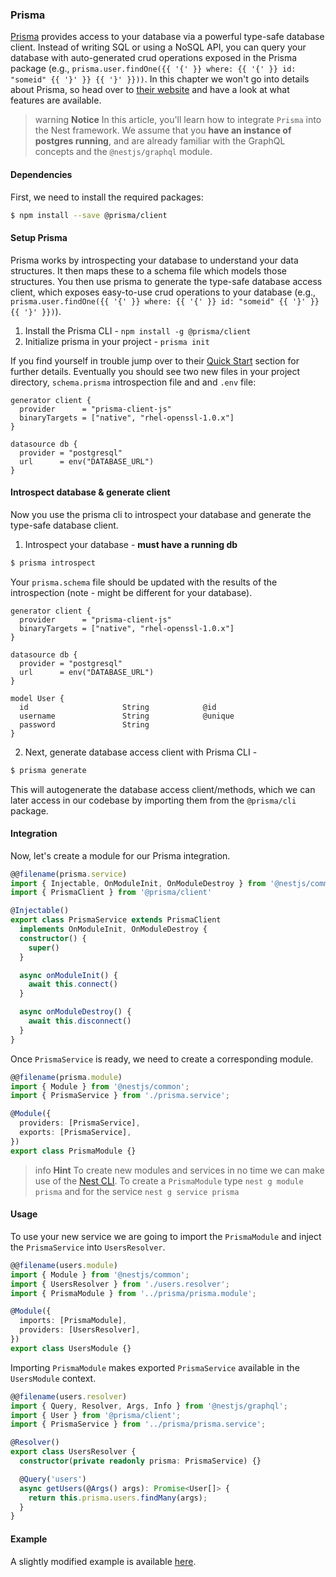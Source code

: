 ### Prisma

[Prisma](https://www.prisma.io/) provides access to your database via a powerful type-safe database client. Instead of writing SQL or using a NoSQL API, you can query your database with auto-generated crud operations exposed in the Prisma package (e.g., `prisma.user.findOne({{ '{' }} where: {{ '{' }} id: "someid" {{ '}' }} {{ '}' }}))`. In this chapter we won't go into details about Prisma, so head over to [their website](https://www.prisma.io/) and have a look at what features are available.

> warning **Notice** In this article, you'll learn how to integrate `Prisma` into the Nest framework. We assume that you **have an instance of postgres running**, and are already familiar with the GraphQL concepts and the `@nestjs/graphql` module.

#### Dependencies

First, we need to install the required packages:

```bash
$ npm install --save @prisma/client
```

#### Setup Prisma

Prisma works by introspecting your database to understand your data structures. It then maps these to a schema file which models those structures. You then use prisma to generate the type-safe database access client, which exposes easy-to-use crud operations to your database (e.g., `prisma.user.findOne({{ '{' }} where: {{ '{' }} id: "someid" {{ '}' }} {{ '}' }})`).

1.  Install the Prisma CLI - `npm install -g @prisma/client`
2.  Initialize prisma in your project - `prisma init`

If you find yourself in trouble jump over to their [Quick Start](https://v1.prisma.io/docs/1.34/get-started/01-setting-up-prisma-existing-database-JAVASCRIPT-a003/) section for further details. Eventually you should see two new files in your project directory, `schema.prisma` introspection file and and `.env` file:

```
generator client {
  provider      = "prisma-client-js"
  binaryTargets = ["native", "rhel-openssl-1.0.x"]
}

datasource db {
  provider = "postgresql"
  url      = env("DATABASE_URL")
}
```

#### Introspect database & generate client

Now you use the prisma cli to introspect your database and generate the type-safe database client.

1. Introspect your database - **must have a running db**

```bash
$ prisma introspect
```

Your `prisma.schema` file should be updated with the results of the introspection (note - might be different for your database).

```
generator client {
  provider      = "prisma-client-js"
  binaryTargets = ["native", "rhel-openssl-1.0.x"]
}

datasource db {
  provider = "postgresql"
  url      = env("DATABASE_URL")
}

model User {
  id                     String            @id
  username               String            @unique
  password               String
}
```

2.  Next, generate database access client with Prisma CLI - 

```bash
$ prisma generate
```

This will autogenerate the database access client/methods, which we can later access in our codebase by importing them from the `@prisma/cli` package.

#### Integration

Now, let's create a module for our Prisma integration.

```typescript
@@filename(prisma.service)
import { Injectable, OnModuleInit, OnModuleDestroy } from '@nestjs/common'
import { PrismaClient } from '@prisma/client'

@Injectable()
export class PrismaService extends PrismaClient
  implements OnModuleInit, OnModuleDestroy {
  constructor() {
    super()
  }

  async onModuleInit() {
    await this.connect()
  }

  async onModuleDestroy() {
    await this.disconnect()
  }
}
```

Once `PrismaService` is ready, we need to create a corresponding module.

```typescript
@@filename(prisma.module)
import { Module } from '@nestjs/common';
import { PrismaService } from './prisma.service';

@Module({
  providers: [PrismaService],
  exports: [PrismaService],
})
export class PrismaModule {}
```

> info **Hint** To create new modules and services in no time we can make use of the [Nest CLI](/cli/overview). To create a `PrismaModule` type `nest g module prisma` and for the service `nest g service prisma`

#### Usage

To use your new service we are going to import the `PrismaModule` and inject the `PrismaService` into `UsersResolver`.

```typescript
@@filename(users.module)
import { Module } from '@nestjs/common';
import { UsersResolver } from './users.resolver';
import { PrismaModule } from '../prisma/prisma.module';

@Module({
  imports: [PrismaModule],
  providers: [UsersResolver],
})
export class UsersModule {}
```

Importing `PrismaModule` makes exported `PrismaService` available in the `UsersModule` context.

```typescript
@@filename(users.resolver)
import { Query, Resolver, Args, Info } from '@nestjs/graphql';
import { User } from '@prisma/client';
import { PrismaService } from '../prisma/prisma.service';

@Resolver()
export class UsersResolver {
  constructor(private readonly prisma: PrismaService) {}

  @Query('users')
  async getUsers(@Args() args): Promise<User[]> {
    return this.prisma.users.findMany(args);
  }
}
```

#### Example

A slightly modified example is available [here](https://github.com/nestjs/nest/tree/master/sample/22-graphql-prisma).
